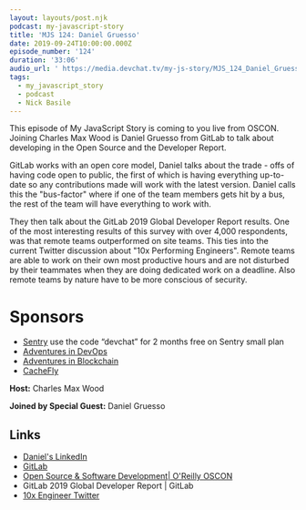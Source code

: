 ```yaml
---
layout: layouts/post.njk
podcast: my-javascript-story
title: 'MJS 124: Daniel Gruesso'
date: 2019-09-24T10:00:00.000Z
episode_number: '124'
duration: '33:06'
audio_url: ' https://media.devchat.tv/my-js-story/MJS_124_Daniel_Gruesso.mp3'
tags:
  - my_javascript_story
  - podcast
  - Nick Basile
---
```

This episode of My JavaScript Story is coming to you live from OSCON. Joining Charles Max Wood is Daniel Gruesso from GitLab to talk about developing in the Open Source and the Developer Report. 

GitLab works with an open core model, Daniel talks about the trade - offs of having code open to public, the first of which is having everything up-to-date so any contributions made will work with the latest version. Daniel calls this the "bus-factor" where if one of the team members gets hit by a bus, the rest of the team will have everything to work with.

They then talk about the GitLab 2019 Global Developer Report results. One of the most interesting results of this survey with over 4,000 respondents, was that remote teams outperformed on site teams. This ties into the current Twitter discussion about "10x Performing Engineers". Remote teams are able to work on their own most productive hours and are not disturbed by their teammates when they are doing dedicated work on a deadline. Also remote teams by nature have to be more conscious of security. 

# Sponsors

* [Sentry](https://sentry.io/) use the code “devchat” for 2 months free on Sentry small plan
* [Adventures in DevOps](https://devchat.tv/adventures-in-devops/)
* [Adventures in Blockchain](https://devchat.tv/adventures-in-blockchain/)
* [CacheFly](https://www.cachefly.com/)

**Host:** Charles Max Wood

**Joined by Special Guest:** Daniel Gruesso

## Links

* [Daniel's LinkedIn](https://www.linkedin.com/in/danielgruesso/)
* [GitLab](https://gitlab.com)
* [Open Source & Software Development| O'Reilly OSCON](https://conferences.oreilly.com/oscon/oscon-or)
* GitLab 2019 Global Developer Report | GitLab
* [10x Engineer Twitter](https://twitter.com/skirani/status/1149302828420067328?lang=en)
